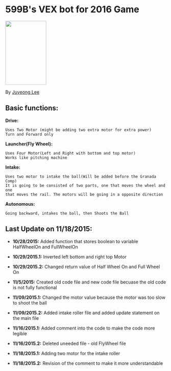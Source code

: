 # 599B's VEX bot for 2016 Game

<img src="https://www.robotevents.com/vexawards/vexrwc.png" style="width:128px; height:200px">

By [Juyeong Lee](https://github.com/khungryapple)

## Basic functions:
<b>Drive:</b>
```erb
Uses Two Motor (might be adding two extra motor for extra power)
Turn and Forward only
```
<b>Launcher(Fly Wheel):</b> 
```erb
Uses Four Motor(Left and Right with bottom and top motor)
Works like pitching machine
```
<b>Intake:</b>
```erb
Uses two motor to intake the ball(Will be added before the Granada Comp)
It is going to be consisted of two parts, one that moves the wheel and one 
that moves the rail. The motors will be going in a opposite direction
```
<b>Autonomous:</b>
```erb
Going backward, intakes the ball, then Shoots the Ball
```
## Last Update on 11/18/2015:
- <b>10/28/2015:</b> Added function that stores boolean to variable HalfWheelOn and FullWheelOn

- <b>10/29/2015.1:</b> Inverted left bottom and right top Motor

- <b>10/29/2015.2:</b> Changed return value of Half Wheel On and Full Wheel On

- <b>11/5/2015:</b> Created old code file and new code file becuase the old code is not fully functional

- <b>11/09/2015.1:</b> Changed the motor value because the motor was too slow to shoot the ball

- <b>11/09/2015.2:</b> Added intake roller file and added update statement on the main file

- <b>11/16/2015.1:</b> Added comment into the code to make the code more legible

- <b>11/16/2015.2:</b> Deleted uneeded file - old FlyWheel file

- <b>11/18/2015.1:</b> Adding two motor for the intake roller

- <b>11/18/2015.2:</b> Revision of the comment to make it more understandable
